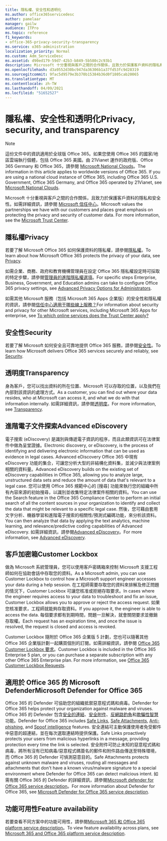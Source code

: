 ```yaml
---
title: 隱私權、安全性和透明化
ms.author: office365servicedesc
author: pamelaar
manager: gailw
audience: ITPro
ms.topic: reference
f1_keywords:
- office-365-privacy-security-transparency
ms.service: o365-administration
localization_priority: Normal
ms.custom: Adm_ServiceDesc
ms.assetid: d90ed179-59d7-42b3-b849-5b580c2c93b1
description: Microsoft 十分重視與客戶之間的合作關係，且致力於保護客戶資料的隱私和安全性。如需詳細資訊，請參閱 Microsoft 信任中心。
ms.openlocfilehash: d3a9552d30bc947da36306b1a37fd53fc9d28319
ms.sourcegitcommit: 9fac5d9579e3b370b15384b36d0f1805cab20065
ms.translationtype: MT
ms.contentlocale: zh-TW
ms.lasthandoff: 04/09/2021
ms.locfileid: "51652527"
---
```

# <a name="privacy-security-and-transparency"></a><span data-ttu-id="992d9-104">隱私權、安全性和透明化</span><span class="sxs-lookup"><span data-stu-id="992d9-104">Privacy, security, and transparency</span></span>

> [!NOTE]
> <span data-ttu-id="992d9-p102">這份文件中的資訊適用於全球版 Office 365。如果您使用 Office 365 的國家/地區雲端執行個體，包括 Office 365 美國。由 21Vianet 運作的政府版、Office 365 Germany 和 Office 365，請參閱 [Microsoft National Clouds](https://go.microsoft.com/fwlink/?linkid=841582)。</span><span class="sxs-lookup"><span data-stu-id="992d9-p102">The information in this article applies to worldwide versions of Office 365. If you are using a national cloud instance of Office 365, including Office 365 U.S. Government, Office 365 Germany, and Office 365 operated by 21Vianet, see [Microsoft National Clouds](https://go.microsoft.com/fwlink/?linkid=841582).</span></span> 
  
<span data-ttu-id="992d9-p103">Microsoft 十分重視與客戶之間的合作關係，且致力於保護客戶資料的隱私和安全性。如需詳細資訊，請參閱 [Microsoft 信任中心](https://go.microsoft.com/fwlink/?LinkID=717951&amp;clcid=0x409)。</span><span class="sxs-lookup"><span data-stu-id="992d9-p103">Microsoft values the partnerships we have with our customers and places great emphasis on protecting the privacy and security of customer data. For more information, see the [Microsoft Trust Center](https://go.microsoft.com/fwlink/?LinkID=717951&amp;clcid=0x409).</span></span>
  
## <a name="privacy"></a><span data-ttu-id="992d9-109">隱私權</span><span class="sxs-lookup"><span data-stu-id="992d9-109">Privacy</span></span>

<span data-ttu-id="992d9-110">若要了解 Microsoft Office 365 如何保護資料的隱私權，請參閱[隱私權](https://go.microsoft.com/fwlink/?LinkID=717953&amp;clcid=0x409)。</span><span class="sxs-lookup"><span data-stu-id="992d9-110">To learn about how Microsoft Office 365 protects the privacy of your data, see [Privacy](https://go.microsoft.com/fwlink/?LinkID=717953&amp;clcid=0x409).</span></span> 
  
<span data-ttu-id="992d9-111">如需企業、商務、政府和教育機構管理員在設定 Office 365 隱私權設定時可採取的特定步驟，請參閱[管理員的進階隱私權選項](https://go.microsoft.com/fwlink/p/?LinkID=285202)。</span><span class="sxs-lookup"><span data-stu-id="992d9-111">For specific steps Enterprise, Business, Government, and Education admins can take to configure Office 365 privacy settings, see [Advanced Privacy Options for Administrators](https://go.microsoft.com/fwlink/p/?LinkID=285202).</span></span>
  
<span data-ttu-id="992d9-112">如需其他 Microsoft 服務（包括 Microsoft 365 Apps 企業版）的安全性和隱私權的資訊，請參閱[信任中心適用于哪些線上服務？](https://www.microsoft.com/trustcenter/default.aspx)</span><span class="sxs-lookup"><span data-stu-id="992d9-112">For information about security and privacy for other Microsoft services, including Microsoft 365 Apps for enterprise, see [To which online services does the Trust Center apply?](https://www.microsoft.com/trustcenter/default.aspx)</span></span>
  
## <a name="security"></a><span data-ttu-id="992d9-113">安全性</span><span class="sxs-lookup"><span data-stu-id="992d9-113">Security</span></span>

<span data-ttu-id="992d9-114">若要了解 Microsoft 如何安全且可靠地提供 Office 365 服務，請參閱[安全性](https://go.microsoft.com/fwlink/?LinkID=717954&amp;clcid=0x409)。</span><span class="sxs-lookup"><span data-stu-id="992d9-114">To learn how Microsoft delivers Office 365 services securely and reliably, see [Security](https://go.microsoft.com/fwlink/?LinkID=717954&amp;clcid=0x409).</span></span>
  
## <a name="transparency"></a><span data-ttu-id="992d9-115">透明度</span><span class="sxs-lookup"><span data-stu-id="992d9-115">Transparency</span></span>

<span data-ttu-id="992d9-116">身為客戶，您可以找出資料的所在位置、Microsoft 可以存取的位置，以及我們在內部對該資訊的處理方式。</span><span class="sxs-lookup"><span data-stu-id="992d9-116">As a customer, you can find out where your data resides, who at Microsoft can access it, and what we do with that information internally.</span></span> <span data-ttu-id="992d9-117">如需詳細資訊，請參閱[透明度](https://go.microsoft.com/fwlink/?LinkID=717955&amp;clcid=0x409)。</span><span class="sxs-lookup"><span data-stu-id="992d9-117">For more information, see [Transparency](https://go.microsoft.com/fwlink/?LinkID=717955&amp;clcid=0x409).</span></span>
  
## <a name="advanced-ediscovery"></a><span data-ttu-id="992d9-118">進階電子文件探索</span><span class="sxs-lookup"><span data-stu-id="992d9-118">Advanced eDiscovery</span></span>

<span data-ttu-id="992d9-119">電子搜索 (eDiscovery) 是識別與傳遞電子資訊的程序，而且此類資訊可在法律案件中做為呈堂證據。</span><span class="sxs-lookup"><span data-stu-id="992d9-119">Electronic discovery, or eDiscovery, is the process of identifying and delivering electronic information that can be used as evidence in legal cases.</span></span> <span data-ttu-id="992d9-120">Advanced eDiscovery Office 365 中現有 eDiscovery 功能的集合，可讓您分析大型的非結構化資料集，並減少與法律案例相關的資料量。</span><span class="sxs-lookup"><span data-stu-id="992d9-120">Advanced eDiscovery builds on the existing set of eDiscovery capabilities in Office 365, allowing you to analyze large, unstructured data sets and reduce the amount of data that's relevant to a legal case.</span></span> <span data-ttu-id="992d9-121">您可以使用 Office 365 規範中心的 [搜尋] 功能來執行您的組織中所有內容來源的初始搜尋，以識別並收集特定法律案件相關的資料。</span><span class="sxs-lookup"><span data-stu-id="992d9-121">You can use the Search feature in the Office 365 Compliance Center to perform an initial search of all the content sources in your organization to identify and collect the data that might be relevant to a specific legal case.</span></span> <span data-ttu-id="992d9-122">然後，您可藉由套用文字分析、機器學習和進階電子搜索的相關性/預測式編碼功能，來分析該資料。</span><span class="sxs-lookup"><span data-stu-id="992d9-122">You can then analyze that data by applying the text analytics, machine learning, and relevance/predictive coding capabilities of Advanced eDiscovery.</span></span> <span data-ttu-id="992d9-123">如需詳細資訊，請參閱[Advanced eDiscovery](/microsoft-365/compliance/overview-ediscovery-20)。</span><span class="sxs-lookup"><span data-stu-id="992d9-123">For more information, see [Advanced eDiscovery](/microsoft-365/compliance/overview-ediscovery-20).</span></span>
  
## <a name="customer-lockbox"></a><span data-ttu-id="992d9-124">客戶加密箱</span><span class="sxs-lookup"><span data-stu-id="992d9-124">Customer Lockbox</span></span>

<span data-ttu-id="992d9-125">做為 Microsoft 系統管理員，您可以使用客戶密碼箱來控制 Microsoft 支援工程師如何在協助會話中存取您的資料。</span><span class="sxs-lookup"><span data-stu-id="992d9-125">As a Microsoft admin, you can use Customer Lockbox to control how a Microsoft support engineer accesses your data during a help session.</span></span> <span data-ttu-id="992d9-126">在工程師需要存取您的資料來排解及修正問題的情況下，Customer Lockbox 可讓您核准或拒絕存取要求。</span><span class="sxs-lookup"><span data-stu-id="992d9-126">In cases where the engineer requires access to your data to troubleshoot and fix an issue, Customer Lockbox allows you to approve or reject the access request.</span></span> <span data-ttu-id="992d9-127">如果您核准要求，工程師就能夠存取資料。</span><span class="sxs-lookup"><span data-stu-id="992d9-127">If you approve it, the engineer is able to access the data.</span></span> <span data-ttu-id="992d9-128">每個要求都有到期時間，問題一旦解決，就會關閉要求並撤銷存取權。</span><span class="sxs-lookup"><span data-stu-id="992d9-128">Each request has an expiration time, and once the issue is resolved, the request is closed and access is revoked.</span></span>
  
<span data-ttu-id="992d9-p107">Customer Lockbox 隨附於 Office 365 企業版 5 計劃，您也可以隨著其他 Office 365 企業版計劃一起購買個別的訂閱。如需詳細資訊，請參閱 [Office 365 Customer Lockbox 要求](/microsoft-365/compliance/customer-lockbox-requests)。</span><span class="sxs-lookup"><span data-stu-id="992d9-p107">Customer Lockbox is included in the Office 365 Enterprise 5 plan, or you can purchase a separate subscription with any other Office 365 Enterprise plan. For more information, see [Office 365 Customer Lockbox Requests](/microsoft-365/compliance/customer-lockbox-requests).</span></span>
  
## <a name="microsoft-defender-for-office-365"></a><span data-ttu-id="992d9-131">適用於 Office 365 的 Microsoft Defender</span><span class="sxs-lookup"><span data-stu-id="992d9-131">Microsoft Defender for Office 365</span></span>

<span data-ttu-id="992d9-132">Office 365 的 Defender 可協助您的組織抵禦惡意程式碼和病毒。</span><span class="sxs-lookup"><span data-stu-id="992d9-132">Defender for Office 365 helps protect your organization against malware and viruses.</span></span> <span data-ttu-id="992d9-133">Office 365 的 Defender 包含[安全的連結](/office365/securitycompliance/atp-safe-links)、[安全附件](/office365/securitycompliance/atp-safe-attachments)、[反網路釣魚](/office365/securitycompliance/atp-anti-phishing)和[欺騙性智慧](/office365/securitycompliance/learn-about-spoof-intelligence)功能。</span><span class="sxs-lookup"><span data-stu-id="992d9-133">Defender for Office 365 includes [Safe Links](/office365/securitycompliance/atp-safe-links), [Safe Attachments](/office365/securitycompliance/atp-safe-attachments), [Anti-phishing](/office365/securitycompliance/atp-anti-phishing), and [Spoof intelligence](/office365/securitycompliance/learn-about-spoof-intelligence) features.</span></span> <span data-ttu-id="992d9-134">安全連結可主動保護使用者免受郵件中惡意的超連結，並在每次選取連結時提供保護。</span><span class="sxs-lookup"><span data-stu-id="992d9-134">Safe Links proactively protects your users from malicious hyperlinks in a message, providing protection every time the link is selected.</span></span> <span data-ttu-id="992d9-135">安全附件可防止未知的惡意程式碼和病毒，將所有沒有已知病毒/惡意程式碼簽名的郵件和附件路由傳送至特殊環境，而 Office 365 的 Defender 可偵測惡意目的。</span><span class="sxs-lookup"><span data-stu-id="992d9-135">Safe Attachments protects against unknown malware and viruses, routing all messages and attachments that don't have a known virus/malware signature to a special environment where Defender for Office 365 can detect malicious intent.</span></span> <span data-ttu-id="992d9-136">如需有關 Office 365 的 Defender 的詳細資訊，請參閱[Microsoft defender for Office 365 service description](../office-365-advanced-threat-protection-service-description.md)。</span><span class="sxs-lookup"><span data-stu-id="992d9-136">For more information about Defender for Office 365, see [Microsoft Defender for Office 365 service description](../office-365-advanced-threat-protection-service-description.md).</span></span>
  
## <a name="feature-availability"></a><span data-ttu-id="992d9-137">功能可用性</span><span class="sxs-lookup"><span data-stu-id="992d9-137">Feature availability</span></span>

<span data-ttu-id="992d9-138">若要查看不同方案中的功能可用性，請參閱[Microsoft 365 和 Office 365 platform service description](office-365-platform-service-description.md)。</span><span class="sxs-lookup"><span data-stu-id="992d9-138">To view feature availability across plans, see [Microsoft 365 and Office 365 platform service description](office-365-platform-service-description.md).</span></span>
